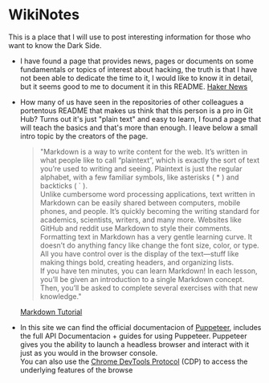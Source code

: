 # WikiNotes
This is a place that I will use to post interesting information for those who want to know the Dark Side.

* I have found a page that provides news, pages or documents on some fundamentals or topics of interest about hacking, the truth is that I have not been able to dedicate the time to it, I would like to know it in detail, but   it seems good to me to document it in this README.
  [Haker News](https://news.ycombinator.com/)

* How many of us have seen in the repositories of other colleagues a portentous README that makes us think that this person is a pro in Git Hub?
  Turns out it's just "plain text" and easy to learn, I found a page that will teach the basics and that's more than enough. I leave below a small intro topic by the creators of the page.
  >"Markdown is a way to write content for the web. It’s written in what people like to call “plaintext”, which is exactly the sort of text you’re used to writing and seeing. Plaintext is just the regular alphabet, with a 
   few familiar symbols, like asterisks ( * ) and backticks ( ` ).  
 Unlike cumbersome word processing applications, text written in Markdown can be easily shared between computers, mobile phones, and people. It’s quickly becoming the writing standard for academics, scientists, writers, and many more. Websites like GitHub and reddit use Markdown to style their comments.
 Formatting text in Markdown has a very gentle learning curve. It doesn’t do anything fancy like change the font size, color, or type. All you have control over is the display of the text—stuff like making things bold, creating headers, and organizing lists.  
 If you have ten minutes, you can learn Markdown!
In each lesson, you’ll be given an introduction to a single Markdown concept. Then, you’ll be asked to complete several exercises with that new knowledge."

  [Markdown Tutorial](https://www.markdowntutorial.com/)
* In this site we can find the official documentacion of [Puppeteer](https://pptr.dev/), includes the full API Documentacion + guides for using Puppeteer.
 Puppeteer gives you the ability to launch a headless browser and interact with it just as you would in the browser console.  
 You can also use the [Chrome DevTools Protocol](https://chromedevtools.github.io/devtools-protocol/) (CDP) to access the underlying features of the browse

